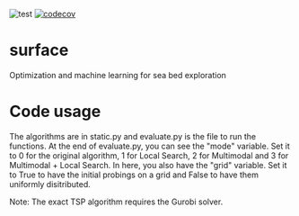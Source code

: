 ![test](https://github.com/Joao-Dionisio/Sea-Exploration-Problem/workflows/test/badge.svg)
[![codecov](https://codecov.io/gh/Joao-Dionisio/Sea-Exploration-Problem/branch/main/graph/badge.svg)](https://codecov.io/gh/Joao-Dionisio/Sea-Exploration-Problem)

# surface
Optimization and machine learning for sea bed exploration

<!---

# install
```
sudo apt-get install python3-tk
git clone https://github.com/oceanbed/surface
cd surface
```
Copy gurobi folder (gurobi752 ?) to the current folder, if exact search is needed.


# usage example (linux bash)
Other parameters are set and documented inside the script. 
```
    ./run.sh off 100 1    # on = online (dynamic) mode. 100 = log after 100 iterations*. 1 = time limit of 1h.
    ./run.sh on 2000 9999 # off = offline (static) mode. 2000 = probe and log after 2000 iterations*. 9999 = we hope the program will end by itself.
```
* -> A new iteration starts after 1/3 of failures.
The program will output the total variance value, the total error among other values as a function of time.
The kernel is selected by k-fold CV.

The plot of the path or the predicted surface of functions can be requested at the command line in the first argument
[other arguments are explained inside run.sh]:
```
python3 -u ocean.py plotvar ...
python3 -u ocean.py plotpred ...
python3 -u ocean.py plotpath ...
python3 -u ocean.py dontplot ...
```
--->

# Code usage

The algorithms are in static.py and evaluate.py is the file to run the functions. At the end of evaluate.py, you can see the "mode" variable. Set it to 0 for the original algorithm, 1 for Local Search, 2 for Multimodal and 3 for Multimodal + Local Search. In here, you also have the "grid" variable. Set it to True to have the initial probings on a grid and False to have them uniformly disitributed. 

Note: The exact TSP algorithm requires the Gurobi solver.

